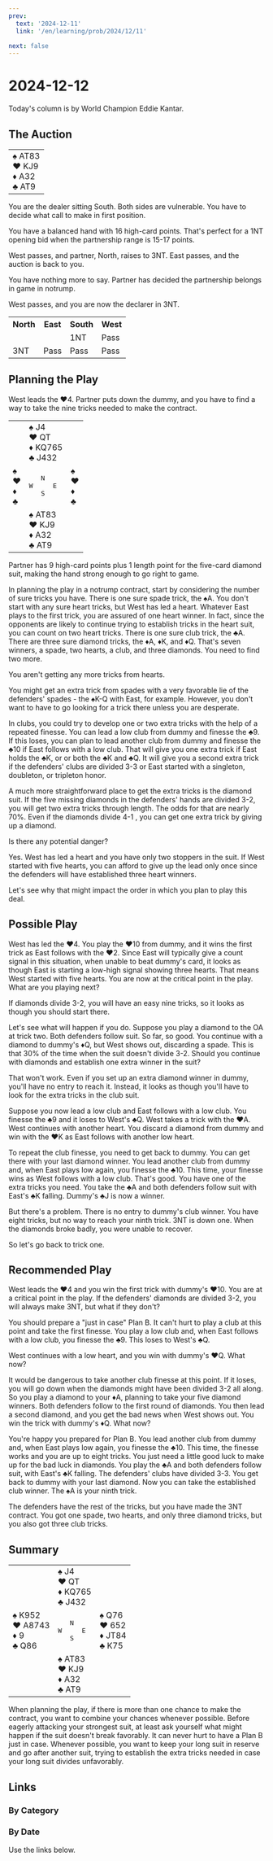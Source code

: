 ```yaml
---
prev:
  text: '2024-12-11'
  link: '/en/learning/prob/2024/12/11'

next: false
---
```


# 2024-12-12

Today's column is by World Champion Eddie Kantar.

<Badge type="warning" text="Play"/>

## The Auction

<table class="hand">
	<tr>
		<td>♠ AT83<br>♥ KJ9<br>♦ A32<br>♣ AT9</td>
	</tr>
</table>

You are the dealer sitting South. Both sides are vulnerable. You have to decide what call to make in first position.

You have a balanced hand with 16 high-card points. That's perfect for a 1NT opening bid when the partnership range is 15-17 points.

West passes, and partner, North, raises to 3NT. East passes, and the auction is back to you.

You have nothing more to say. Partner has decided the partnership belongs in game in notrump.

West passes, and you are now the declarer in 3NT.

<table class="auction">
	<tr>
		<th>North</th>
		<th>East</th>
		<th>South</th>
		<th>West</th>
	</tr>
	<tr>
		<td></td>
		<td></td>
		<td>1NT</td>
		<td>Pass</td>
	</tr>
	<tr>
		<td>3NT</td>
		<td>Pass</td>
		<td>Pass</td>
		<td>Pass</td>
	</tr>
</table>

## Planning the Play

West leads the ♥4. Partner puts down the dummy, and you have to find a way to take the nine tricks needed to make the contract.

<table class="deal">
	<tr>
		<td></td>
		<td>♠ J4<br>♥ QT<br>♦ KQ765<br>♣ J432</td>
		<td></td>
	</tr>
	<tr>
		<td>♠ <br>♥ <br>♦ <br>♣ </td>
		<td><pre>   N<br>W     E<br>   S</pre></td>
		<td>♠ <br>♥ <br>♦ <br>♣ </td>
	</tr>
	<tr>
		<td></td>
		<td>♠ AT83<br>♥ KJ9<br>♦ A32<br>♣ AT9</td>
		<td></td>
	</tr>
</table>

Partner has 9 high-card points plus 1 length point for the five-card diamond suit, making the hand strong enough to go right to game.

In planning the play in a notrump contract, start by considering the number of sure tricks you have. There is one sure spade trick, the ♠A. You don't start with any sure heart tricks, but West has led a heart. Whatever East plays to the first trick, you are assured of one heart winner. In fact, since the opponents are likely to continue trying to establish tricks in the heart suit, you can count on two heart tricks. There is one sure club trick, the ♣A. There are three sure diamond tricks, the ♦A, ♦K, and ♦Q. That's seven winners, a spade, two hearts, a club, and three diamonds. You need to find two more.

You aren't getting any more tricks from hearts.

You might get an extra trick from spades with a very favorable lie of the defenders' spades - the ♠K-Q with East, for example. However, you don't want to have to go looking for a trick there unless you are desperate.

In clubs, you could try to develop one or two extra tricks with the help of a repeated finesse. You can lead a low club from dummy and finesse the ♣9. If this loses, you can plan to lead another club from dummy and finesse the ♣10 if East follows with a low club. That will give you one extra trick if East holds the ♣K, or or both the ♣K and ♣Q. It will give you a second extra trick if the defenders' clubs are divided 3-3 or East started with a singleton, doubleton, or tripleton honor.

A much more straightforward place to get the extra tricks is the diamond suit. If the five missing diamonds in the defenders' hands are divided 3-2, you will get two extra tricks through length. The odds for that are nearly 70%. Even if the diamonds divide 4-1 , you can get one extra trick by giving up a diamond.

Is there any potential danger?

Yes. West has led a heart and you have only two stoppers in the suit. If West started with five hearts, you can afford to give up the lead only once since the defenders will have established three heart winners.

Let's see why that might impact the order in which you plan to play this deal.

## Possible Play

West has led the ♥4. You play the ♥10 from dummy, and it wins the first trick as East follows with the ♥2. Since East will typically give a count signal in this situation, when unable to beat dummy's card, it looks as though East is starting a low-high signal showing three hearts. That means West started with five hearts. You are now at the critical point in the play. What are you playing next?

If diamonds divide 3-2, you will have an easy nine tricks, so it looks as though you should start there.

Let's see what will happen if you do. Suppose you play a diamond to the OA at trick two. Both defenders follow suit. So far, so good. You continue with a diamond to dummy's ♦Q, but West shows out, discarding a spade. This is that 30% of the time when the suit doesn't divide 3-2. Should you continue with diamonds and establish one extra winner in the suit?

That won't work. Even if you set up an extra diamond winner in dummy, you'll have no entry to reach it. Instead, it looks as though you'll have to look for the extra tricks in the club suit.

Suppose you now lead a low club and East follows with a low club. You finesse the ♣9 and it loses to West's ♣Q. West takes a trick with the ♥A. West continues with another heart. You discard a diamond from dummy and win with the ♥K as East follows with another low heart.

To repeat the club finesse, you need to get back to dummy. You can get there with your last diamond winner. You lead another club from dummy and, when East plays low again, you finesse the ♣10. This time, your finesse wins as West follows with a low club. That's good. You have one of the extra tricks you need. You take the ♣A and both defenders follow suit with East's ♣K falling. Dummy's ♣J is now a winner.

But there's a problem. There is no entry to dummy's club winner. You have eight tricks, but no way to reach your ninth trick. 3NT is down one. When the diamonds broke badly, you were unable to recover.

So let's go back to trick one.

## Recommended Play

West leads the ♥4 and you win the first trick with dummy's ♥10. You are at a critical point in the play. If the defenders' diamonds are divided 3-2, you will always make 3NT, but what if they don't?

You should prepare a "just in case" Plan B. It can't hurt to play a club at this point and take the first finesse. You play a low club and, when East follows with a low club, you finesse the ♣9. This loses to West's ♣Q.

West continues with a low heart, and you win with dummy's ♥Q. What now?

It would be dangerous to take another club finesse at this point. If it loses, you will go down when the diamonds might have been divided 3-2 all along. So you play a diamond to your ♦A, planning to take your five diamond winners. Both defenders follow to the first round of diamonds. You then lead a second diamond, and you get the bad news when West shows out. You win the trick with dummy's ♦Q. What now?

You're happy you prepared for Plan B. You lead another club from dummy and, when East plays low again, you finesse the ♣10. This time, the finesse works and you are up to eight tricks. You just need a little good luck to make up for the bad luck in diamonds. You play the ♣A and both defenders follow suit, with East's ♣K falling. The defenders' clubs have divided 3-3. You get back to dummy with your last diamond. Now you can take the established club winner. The ♠A is your ninth trick.

The defenders have the rest of the tricks, but you have made the 3NT contract. You got one spade, two hearts, and only three diamond tricks, but you also got three club tricks.

## Summary

<table class="deal">
	<tr>
		<td></td>
		<td>♠ J4<br>♥ QT<br>♦ KQ765<br>♣ J432</td>
		<td></td>
	</tr>
	<tr>
		<td>♠ K952<br>♥ A8743<br>♦ 9<br>♣ Q86</td>
		<td><pre>   N<br>W     E<br>   S</pre></td>
		<td>♠ Q76<br>♥ 652<br>♦ JT84<br>♣ K75</td>
	</tr>
	<tr>
		<td></td>
		<td>♠ AT83<br>♥ KJ9<br>♦ A32<br>♣ AT9</td>
		<td></td>
	</tr>
</table>

When planning the play, if there is more than one chance to make the contract, you want to combine your chances whenever possible. Before eagerly attacking your strongest suit, at least ask yourself what might happen if the suit doesn't break favorably. It can never hurt to have a Plan B just in case. Whenever possible, you want to keep your long suit in reserve and go after another suit, trying to establish the extra tricks needed in case your long suit divides unfavorably.

## Links

[<Badge type="tip" text="Go to Practice"/>](/en/practice/prob/2024/12/12)

### By Category

[<Badge type="tip" text="<--"/>](/en/learning/prob/2024/12/09)
[<Badge type="tip" text="Calendar"/>](/en/learning/calendar/2024/12)
[<Badge type="info" text="-->"/>](/en/learning/prob/2024/12/12#links)

### By Date

Use the links below.